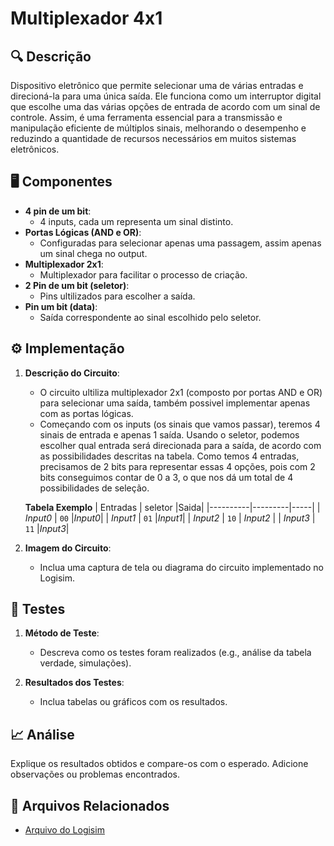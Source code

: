 # Multiplexador 4x1

## 🔍 Descrição

Dispositivo eletrônico que permite selecionar uma de várias entradas e direcioná-la para uma única saída. Ele funciona como um interruptor digital que escolhe uma das várias opções de entrada de acordo com um sinal de controle. Assim, é uma ferramenta essencial para a transmissão e manipulação eficiente de múltiplos sinais, melhorando o desempenho e reduzindo a quantidade de recursos necessários em muitos sistemas eletrônicos.

## 🖥️ Componentes

- **4 pin de um bit**:
  - 4 inputs, cada um representa um sinal distinto.
- **Portas Lógicas (AND e OR)**:
  - Configuradas para selecionar apenas uma passagem, assim apenas um sinal chega no output.
- **Multiplexador 2x1**:
  - Multiplexador para facilitar o processo de criação.
- **2 Pin de um bit (seletor)**:
  - Pins ultilizados para escolher a saída.  
- **Pin um bit (data)**:
  - Saída correspondente ao sinal escolhido pelo seletor.

## ⚙️ Implementação

1. **Descrição do Circuito**:

   - O circuito ultiliza multiplexador 2x1 (composto por portas AND e OR) para selecionar uma saída, também possivel implementar apenas com as portas lógicas.
   - Começando com os inputs (os sinais que vamos passar), teremos 4 sinais de entrada e apenas 1 saída. Usando o seletor, podemos escolher qual entrada será direcionada para a saída, de acordo com as possibilidades descritas na tabela. Como temos 4 entradas, precisamos de 2 bits para representar essas 4 opções, pois com 2 bits conseguimos contar de 0 a 3, o que nos dá um total de 4 possibilidades de seleção.
  
    **Tabela Exemplo** 
     | Entradas | seletor |Saida| 
     |----------|---------|-----|
     | _Input0_ |  `00`   |_Input0_|
     | _Input1_ |  `01`   |_Input1_|
     | _Input2_ |  `10`   | _Input2_ |
     | _Input3_ |  `11`   |_Input3_|
     

2. **Imagem do Circuito**:
   - Inclua uma captura de tela ou diagrama do circuito implementado no Logisim.

## 🔬 Testes

1. **Método de Teste**:

   - Descreva como os testes foram realizados (e.g., análise da tabela verdade, simulações).

2. **Resultados dos Testes**:
   - Inclua tabelas ou gráficos com os resultados.

## 📈 Análise

Explique os resultados obtidos e compare-os com o esperado. Adicione observações ou problemas encontrados.

## 📂 Arquivos Relacionados

- [Arquivo do Logisim](../src/nome-do-arquivo.circ)
